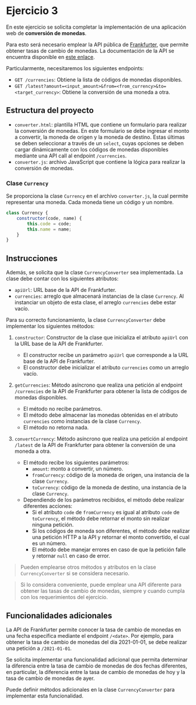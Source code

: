 # Ejercicio 3

En este ejercicio se solicita completar la implementación de una aplicación web de **conversión de monedas**.

Para esto será necesario emplear la API pública de [Frankfurter](https://www.frankfurter.app/), que permite obtener tasas de cambio de monedas. La documentación de la API se encuentra disponible en [este enlace](https://www.frankfurter.app/docs/).

Particularmente, necesitaremos los siguientes endpoints:

- `GET /currencies`: Obtiene la lista de códigos de monedas disponibles.
- `GET /latest?amount=<input_amount>&from=<from_currency>&to=<target_currency>`: Obtiene la conversión de una moneda a otra.

## Estructura del proyecto

- `converter.html`: plantilla HTML que contiene un formulario para realizar la conversión de monedas. En este formulario se debe ingresar el monto a convertir, la moneda de origen y la moneda de destino. Estas últimas se deben seleccionar a través de un `select`, cuyas opciones se deben cargar dinámicamente con los códigos de monedas disponibles mediante una API call al endpoint `/currencies`.
- `converter.js`: archivo JavaScript que contiene la lógica para realizar la conversión de monedas. 

### Clase `Currency`

Se proporciona la clase `Currency` en el archivo `converter.js`, la cual permite representar una moneda. Cada moneda tiene un código y un nombre.

```javascript
class Currency {
    constructor(code, name) {
        this.code = code;
        this.name = name;
    }
}
```

## Instrucciones

Además, se solicita que la clase `CurrencyConverter` sea implementada. La clase debe contar con los siguientes atributos:

- `apiUrl`: URL base de la API de Frankfurter.
- `currencies`: arreglo que almacenará instancias de la clase `Currency`. Al instanciar un objeto de esta clase, el arreglo `currencies` debe estar vacío.

Para su correcto funcionamiento, la clase `CurrencyConverter` debe implementar los siguientes métodos:

1. `constructor`: Constructor de la clase que inicializa el atributo `apiUrl` con la URL base de la API de Frankfurter.

    - El constructor recibe un parámetro `apiUrl` que corresponde a la URL base de la API de Frankfurter.
    - El constructor debe inicializar el atributo `currencies` como un arreglo vacío.

2. `getCurrencies`: Método asíncrono que realiza una petición al endpoint `/currencies` de la API de Frankfurter para obtener la lista de códigos de monedas disponibles.

    - El método no recibe parámetros.
    - El método debe almacenar las monedas obtenidas en el atributo `currencies` como instancias de la clase `Currency`.
    - El método no retorna nada.

3. `convertCurrency`: Método asíncrono que realiza una petición al endpoint `/latest` de la API de Frankfurter para obtener la conversión de una moneda a otra.

    - El método recibe los siguientes parámetros:
        - `amount`: monto a convertir, un número.
        - `fromCurrency`: código de la moneda de origen, una instancia de la clase `Currency`.
        - `toCurrency`: código de la moneda de destino, una instancia de la clase `Currency`.
    - Dependiendo de los parámetros recibidos, el método debe realizar diferentes acciones:
        - Si el atributo `code` de `fromCurrency` es igual al atributo `code` de `toCurrency`, el método debe retornar el monto sin realizar ninguna petición.
        - Si los códigos de moneda son diferentes, el método debe realizar una petición HTTP a la API y retornar el monto convertido, el cual es un número.
        - El método debe manejar errores en caso de que la petición falle y retornar `null` en caso de error.

> Pueden emplearse otros métodos y atributos en la clase `CurrencyConverter` si se considera necesario.

> Si lo considera conveniente, puede emplear una API diferente para obtener las tasas de cambio de monedas, siempre y cuando cumpla con los requerimientos del ejercicio.

## Funcionalidades adicionales

La API de Frankfurter permite conocer la tasa de cambio de monedas en una fecha específica mediante el endpoint `/<date>`. Por ejemplo, para obtener la tasa de cambio de monedas del día 2021-01-01, se debe realizar una petición a `/2021-01-01`.

Se solicita implementar una funcionalidad adicional que permita determinar la diferencia entre la tasa de cambio de monedas de dos fechas diferentes, en particular, la diferencia entre la tasa de cambio de monedas de hoy y la tasa de cambio de monedas de ayer.

Puede definir métodos adicionales en la clase `CurrencyConverter` para implementar esta funcionalidad.